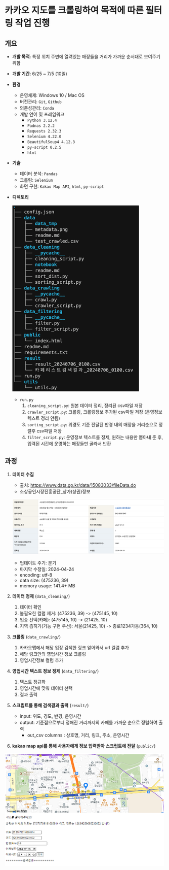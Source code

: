 # 카카오 지도를 크롤링하여 목적에 따른 필터링 작업 진행

## 개요

- **개발 목적**: 특정 위치 주변에 열려있는 매장들을 거리가 가까운 순서대로 보여주기 위함
- **개발 기간**: 6/25 ~ 7/5 (10일)
- **환경**
    - 운영체제: Windows 10 / Mac OS 
    - 버전관리: `Git`, `Github`
    - 의존성관리: `Conda`
    - 개발 언어 및 프레임워크
        - `Python 3.12.4`
        - `Padnas 2.2.2`
        - `Requests 2.32.3`
        - `Selenium 4.22.0`
        - `BeautifulSoup4 4.12.3`
        - `py-script 0.2.5`
        - `html`
- **기술**
    - 데이터 분석: `Pandas`
    - 크롤링: `Selenium`
    - 화면 구현: `Kakao Map API`, `html`, `py-script`

- **디렉토리**
    <br><br><img width="400" alt="image" src="images/directory.png">

    - `run.py`
        1. `cleaning_script.py`: 원본 데이터 정리, 정리된 csv파일 저장
        2. `crawler_script.py`: 크롤링, 크롤링정보 추가된 csv파일 저장 (운영정보 텍스트 정리 안됨)
        3. `sorting_script.py`: 위경도 기준 전달된 반경 내의 매장을 거리순으로 정렬후 csv파일 저장
        4. `filter_script.py`: 운영정보 텍스트를 정제, 원하는 내용만 뽑아내 준 후, 입력된 시간에 운영하는 매장들만 골라서 반환

## 과정

1. **데이터 수집**
    - 출처: https://www.data.go.kr/data/15083033/fileData.do
    - 소상공인시장진흥공단_상가(상권)정보
    
    ![metadata](images/metadata.png)
    
    - 업데이트 주기: 분기
    - 마지막 수정일: 2024-04-24
    - encoding: utf-8
    - data size: (475236, 39)
    - memory usage: 141.4+ MB

2. **데이터 정제** (`data_cleaning/`)
    1. 데이터 확인
    2. 불필요한 컬럼 제거: (475236, 39) -> (475145, 10)
        <!--- 상호명
        - 지점명
        - 상권업종소분류명: 업종 선택을 위함 -> 표쥰산업분류명로만 부족 -> 카페
        - 표쥰산업분류명: 업종 선택을 위함 -> 커피 전문점 (+ 결측치 있는 행 제거)
        - 행정동 
        - 법정동
        - 지번주소
        - 도로명주소
        - 경도
        - 위도 -->
    3. 업종 선택(카페): (475145, 10) -> (21425, 10)
        <!-- - 상권업종소분류명 -> 카페
        - 표쥰산업분류명 -> 커피 전문점 -->
    4. 지역 좁히기(기능 구현 우선): 서울(21425, 10) -> 종로1234가동(364, 10)
        <!-- - 행정동명이 종로1234가동 인 경우만 선택 (`py.dong`) -->

3. **크롤링** (`data_crawling/`)
    1. 카카오맵에서 해당 업장 검색한 링크 얻어와서 url 컬럼 추가 <!--(`py.crawling.get_url`)-->
    2. 해당 링크안의 영업시간 정보 크롤링 <!--(`py.crawling.newtab_parse`)-->
    3. 영업시간정보 컬럼 추가

4. **영업시간 텍스트 정보 정제** (`data_filtering/`)
    1. 텍스트 정규화
    2. 영업시간에 맞춰 데이터 선택
    3. 결과 출력
    
5. **스크립트를 통해 검색결과 출력** (`result/`)
    - input: 위도, 경도, 반경, 운영시간
    - output: 기준접으로부터 정해진 거리까지의 카페를 가까운 순으로 정렬하여 출력 
        - out_csv columns : 상호명, 거리, 링크, 주소, 운영시간

6. **kakao map api를 통해 사용자에게 정보 입력받아 스크립트에 전달** (`public/`)

<img width="800" alt="image" src="images/userinput.png">
